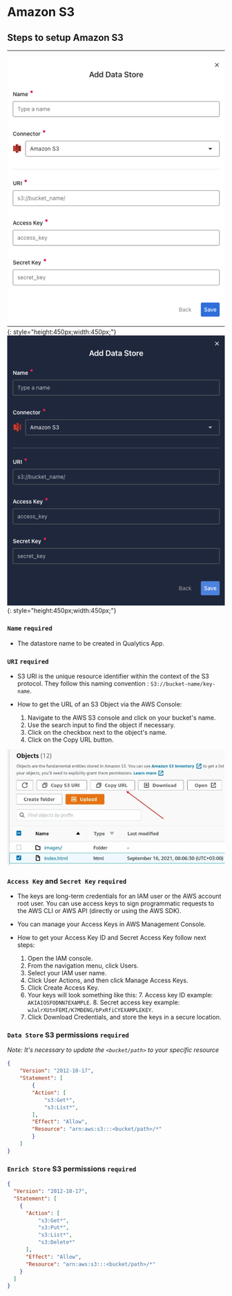 # Amazon S3

## Steps to setup Amazon S3

---

![Screenshot](../assets/datastores/amazon-s3/create-data-store-light.png#only-light){: style="height:450px;width:450px;"}
![Screenshot](../assets/datastores/amazon-s3/create-data-store-dark.png#only-dark){: style="height:450px;width:450px;"}

### `Name` <spam id='required'>`required`</spam>

* The datastore name  to be created in Qualytics App.
### `URI` <spam id='required'>`required`</spam>

* S3 URI is the unique resource identifier within the context of the S3 protocol. They follow this naming convention : `S3://bucket-name/key-name`.

* How to get the URL of an S3 Object via the AWS Console:
    1. Navigate to the AWS S3 console and click on your bucket's name.
    2. Use the search input to find the object if necessary.
    3. Click on the checkbox next to the object's name.
    4. Click on the Copy URL button.

![Screenshot](../assets/datastores/amazon-s3/get-s3-object-url.png)

### `Access Key` and `Secret Key` <spam id='required'>`required`</spam>

* The keys are long-term credentials for an IAM user or the AWS account root user. You can use access keys to sign programmatic requests to the AWS CLI or AWS API (directly or using the AWS SDK).

* You can manage your Access Keys in AWS Management Console.

* How to get your Access Key ID and Secret Access Key follow next steps:

    1. Open the IAM console.
    2. From the navigation menu, click Users.
    3. Select your IAM user name.
    4. Click User Actions, and then click Manage Access Keys.
    5. Click Create Access Key.
    6. Your keys will look something like this:
        7. Access key ID example: `AKIAIOSFODNN7EXAMPLE`.
        8. Secret access key example: `wJalrXUtnFEMI/K7MDENG/bPxRfiCYEXAMPLEKEY`.
    9. Click Download Credentials, and store the keys in a secure location.

###  `Data Store` S3 permissions <spam id='required'>`required`</spam>

*Note: It's necessary to update the `<bucket/path>` to your specific resource*
```json
{
    "Version": "2012-10-17",
    "Statement": [
        {
        "Action": [
            "s3:Get*",
            "s3:List*",
        ],
        "Effect": "Allow",
        "Resource": "arn:aws:s3:::<bucket/path>/*"
        }
    ]
}
```

### `Enrich Store` S3 permissions <spam id='required'>`required`</spam>
```json
{
  "Version": "2012-10-17",
  "Statement": [
    {
      "Action": [
          "s3:Get*",
          "s3:Put*",
          "s3:List*",
          "s3:Delete*"
      ],
      "Effect": "Allow",
      "Resource": "arn:aws:s3:::<bucket/path>/*"
    }
  ]
}
```